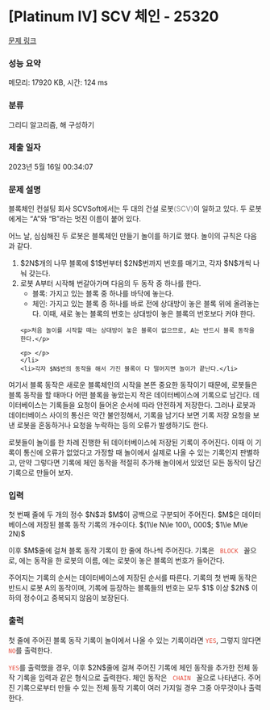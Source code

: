 # [Platinum IV] SCV 체인 - 25320 

[문제 링크](https://www.acmicpc.net/problem/25320) 

### 성능 요약

메모리: 17920 KB, 시간: 124 ms

### 분류

그리디 알고리즘, 해 구성하기

### 제출 일자

2023년 5월 16일 00:34:07

### 문제 설명

<p>블록체인 컨설팅 회사 SCVSoft에서는 두 대의 건설 로봇<span style="color: Gray">(SCV)</span>이 일하고 있다. 두 로봇에게는 “A”와 “B”라는 멋진 이름이 붙어 있다.</p>

<p>어느 날, 심심해진 두 로봇은 블록체인 만들기 놀이를 하기로 했다. 놀이의 규칙은 다음과 같다.</p>

<p> </p>

<ol>
	<li>$2N$개의 나무 블록에 $1$번부터 $2N$번까지 번호를 매기고, 각자 $N$개씩 나눠 갖는다.</li>
	<li>로봇 A부터 시작해 번갈아가며 다음의 두 동작 중 하나를 한다.
	<ul>
		<li>블록: 가지고 있는 블록 중 하나를 바닥에 놓는다.</li>
		<li>체인: 가지고 있는 블록 중 하나를 바로 전에 상대방이 놓은 블록 위에 올려놓는다. 이때, 새로 놓는 블록의 번호는 상대방이 놓은 블록의 번호보다 커야 한다.</li>
	</ul>

	<p>처음 놀이를 시작할 때는 상대방이 놓은 블록이 없으므로, A는 반드시 블록 동작을 한다.</p>

	<p> </p>
	</li>
	<li>각자 $N$번의 동작을 해서 가진 블록이 다 떨어지면 놀이가 끝난다.</li>
</ol>

<p>여기서 블록 동작은 새로운 블록체인의 시작을 본뜬 중요한 동작이기 때문에, 로봇들은 블록 동작을 할 때마다 어떤 블록을 놓았는지 작은 데이터베이스에 기록으로 남긴다. 데이터베이스는 기록들을 요청이 들어온 순서에 따라 안전하게 저장한다. 그러나 로봇과 데이터베이스 사이의 통신은 약간 불안정해서, 기록을 남기다 보면 기록 저장 요청을 보낸 로봇을 혼동하거나 요청을 누락하는 등의 오류가 발생하기도 한다.</p>

<p>로봇들이 놀이를 한 차례 진행한 뒤 데이터베이스에 저장된 기록이 주어진다. 이때 이 기록이 통신에 오류가 없었다고 가정할 때 놀이에서 실제로 나올 수 있는 기록인지 판별하고, 만약 그렇다면 기록에 체인 동작을 적절히 추가해 놀이에서 있었던 모든 동작이 담긴 기록으로 만들어 보자.</p>

### 입력 

 <p>첫 번째 줄에 두 개의 정수 $N$과 $M$이 공백으로 구분되어 주어진다. $M$은 데이터베이스에 저장된 블록 동작 기록의 개수이다. $(1\le N\le 100\, 000$; $1\le M\le 2N)$</p>

<p>이후 $M$줄에 걸쳐 블록 동작 기록이 한 줄에 하나씩 주어진다. 기록은 <span style="color:#e74c3c;"><code><robot> BLOCK <number></code></span> 꼴으로, <span style="color:#e74c3c;"><code><robot></code></span>에는 동작을 한 로봇의 이름, <span style="color:#e74c3c;"><code><number></code></span>에는 로봇이 놓은 블록의 번호가 들어간다.</p>

<p>주어지는 기록의 순서는 데이터베이스에 저장된 순서를 따른다. 기록의 첫 번째 동작은 반드시 로봇 A의 동작이며, 기록에 등장하는 블록들의 번호는 모두 $1$ 이상 $2N$ 이하의 정수이고 중복되지 않음이 보장된다.</p>

### 출력 

 <p>첫 줄에 주어진 블록 동작 기록이 놀이에서 나올 수 있는 기록이라면 <span style="color:#e74c3c;"><code>YES</code></span>, 그렇지 않다면 <span style="color:#e74c3c;"><code>NO</code></span>를 출력한다.</p>

<p><span style="color:#e74c3c;"><code>YES</code></span>를 출력했을 경우, 이후 $2N$줄에 걸쳐 주어진 기록에 체인 동작을 추가한 전체 동작 기록을 입력과 같은 형식으로 출력한다. 체인 동작은 <span style="color:#e74c3c;"><code><robot> CHAIN <number></code></span> 꼴으로 나타낸다. 주어진 기록으로부터 만들 수 있는 전체 동작 기록이 여러 가지일 경우 그중 아무것이나 출력한다.</p>

